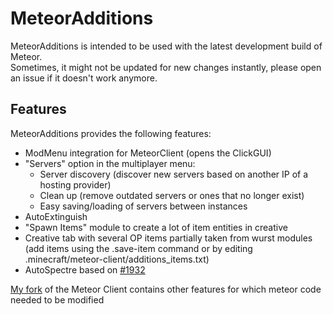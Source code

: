 # MeteorAdditions
MeteorAdditions is intended to be used with the latest development build of Meteor.\
Sometimes, it might not be updated for new changes instantly, please open an issue if it doesn't work anymore.

## Features
MeteorAdditions provides the following features:
- ModMenu integration for MeteorClient (opens the ClickGUI)
- "Servers" option in the multiplayer menu:
  - Server discovery (discover new servers based on another IP of a hosting provider)
  - Clean up (remove outdated servers or ones that no longer exist)
  - Easy saving/loading of servers between instances
- AutoExtinguish
- "Spawn Items" module to create a lot of item entities in creative
- Creative tab with several OP items partially taken from wurst modules (add items using the .save-item command or by editing .minecraft/meteor-client/additions_items.txt)
- AutoSpectre based on [#1932](https://github.com/MeteorDevelopment/meteor-client/pull/1932)

[My fork](https://github.com/JFronny/meteor-client) of the Meteor Client contains other features for which meteor code needed to be modified
